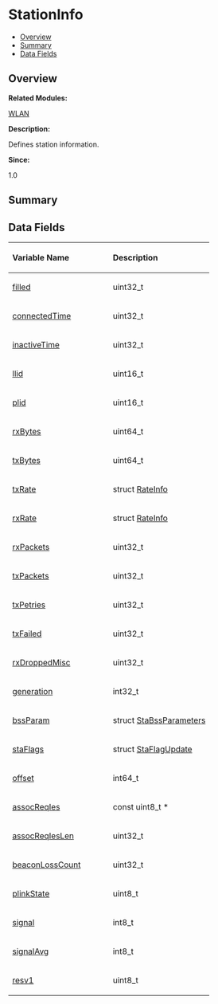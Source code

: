 # StationInfo<a name="ZH-CN_TOPIC_0000001055039556"></a>

-   [Overview](#section1129406928165636)
-   [Summary](#section1714801527165636)
-   [Data Fields](#pub-attribs)

## **Overview**<a name="section1129406928165636"></a>

**Related Modules:**

[WLAN](WLAN.md)

**Description:**

Defines station information. 

**Since:**

1.0

## **Summary**<a name="section1714801527165636"></a>

## Data Fields<a name="pub-attribs"></a>

<a name="table822074566165636"></a>
<table><thead align="left"><tr id="row1525702485165636"><th class="cellrowborder" valign="top" width="50%" id="mcps1.1.3.1.1"><p id="p1487073874165636"><a name="p1487073874165636"></a><a name="p1487073874165636"></a>Variable Name</p>
</th>
<th class="cellrowborder" valign="top" width="50%" id="mcps1.1.3.1.2"><p id="p178951897165636"><a name="p178951897165636"></a><a name="p178951897165636"></a>Description</p>
</th>
</tr>
</thead>
<tbody><tr id="row173770898165636"><td class="cellrowborder" valign="top" width="50%" headers="mcps1.1.3.1.1 "><p id="p1057627204165636"><a name="p1057627204165636"></a><a name="p1057627204165636"></a><a href="WLAN.md#ga14e0c28a09471313507c1ef6f704ad8a">filled</a></p>
</td>
<td class="cellrowborder" valign="top" width="50%" headers="mcps1.1.3.1.2 "><p id="p1006700611165636"><a name="p1006700611165636"></a><a name="p1006700611165636"></a>uint32_t </p>
</td>
</tr>
<tr id="row578138923165636"><td class="cellrowborder" valign="top" width="50%" headers="mcps1.1.3.1.1 "><p id="p1934841495165636"><a name="p1934841495165636"></a><a name="p1934841495165636"></a><a href="WLAN.md#ga7a260a68741622c415faa30f345802f1">connectedTime</a></p>
</td>
<td class="cellrowborder" valign="top" width="50%" headers="mcps1.1.3.1.2 "><p id="p1448975483165636"><a name="p1448975483165636"></a><a name="p1448975483165636"></a>uint32_t </p>
</td>
</tr>
<tr id="row1094718330165636"><td class="cellrowborder" valign="top" width="50%" headers="mcps1.1.3.1.1 "><p id="p1487137683165636"><a name="p1487137683165636"></a><a name="p1487137683165636"></a><a href="WLAN.md#ga6326315bb50ed95fc0ce5ce65177cb78">inactiveTime</a></p>
</td>
<td class="cellrowborder" valign="top" width="50%" headers="mcps1.1.3.1.2 "><p id="p2056395443165636"><a name="p2056395443165636"></a><a name="p2056395443165636"></a>uint32_t </p>
</td>
</tr>
<tr id="row1811550588165636"><td class="cellrowborder" valign="top" width="50%" headers="mcps1.1.3.1.1 "><p id="p1755012387165636"><a name="p1755012387165636"></a><a name="p1755012387165636"></a><a href="WLAN.md#gadc926d27f91b736e04f9ba2ffe663aeb">llid</a></p>
</td>
<td class="cellrowborder" valign="top" width="50%" headers="mcps1.1.3.1.2 "><p id="p970111921165636"><a name="p970111921165636"></a><a name="p970111921165636"></a>uint16_t </p>
</td>
</tr>
<tr id="row1450547600165636"><td class="cellrowborder" valign="top" width="50%" headers="mcps1.1.3.1.1 "><p id="p1698065646165636"><a name="p1698065646165636"></a><a name="p1698065646165636"></a><a href="WLAN.md#ga7dedfef626385689a1baa20e9764ff05">plid</a></p>
</td>
<td class="cellrowborder" valign="top" width="50%" headers="mcps1.1.3.1.2 "><p id="p179295084165636"><a name="p179295084165636"></a><a name="p179295084165636"></a>uint16_t </p>
</td>
</tr>
<tr id="row1833631254165636"><td class="cellrowborder" valign="top" width="50%" headers="mcps1.1.3.1.1 "><p id="p18003724165636"><a name="p18003724165636"></a><a name="p18003724165636"></a><a href="WLAN.md#ga8445328bc8d5cc4ba8bc5d5f8ec0c1fa">rxBytes</a></p>
</td>
<td class="cellrowborder" valign="top" width="50%" headers="mcps1.1.3.1.2 "><p id="p743013000165636"><a name="p743013000165636"></a><a name="p743013000165636"></a>uint64_t </p>
</td>
</tr>
<tr id="row296757474165636"><td class="cellrowborder" valign="top" width="50%" headers="mcps1.1.3.1.1 "><p id="p1983841019165636"><a name="p1983841019165636"></a><a name="p1983841019165636"></a><a href="WLAN.md#ga3084ceeea5b4c0ab032f59f5c5988ef8">txBytes</a></p>
</td>
<td class="cellrowborder" valign="top" width="50%" headers="mcps1.1.3.1.2 "><p id="p2143606897165636"><a name="p2143606897165636"></a><a name="p2143606897165636"></a>uint64_t </p>
</td>
</tr>
<tr id="row1361986763165636"><td class="cellrowborder" valign="top" width="50%" headers="mcps1.1.3.1.1 "><p id="p1758567126165636"><a name="p1758567126165636"></a><a name="p1758567126165636"></a><a href="WLAN.md#ga959e150b0327d9a30db768aec89426ae">txRate</a></p>
</td>
<td class="cellrowborder" valign="top" width="50%" headers="mcps1.1.3.1.2 "><p id="p1506090765165636"><a name="p1506090765165636"></a><a name="p1506090765165636"></a>struct <a href="RateInfo.md">RateInfo</a> </p>
</td>
</tr>
<tr id="row1181178811165636"><td class="cellrowborder" valign="top" width="50%" headers="mcps1.1.3.1.1 "><p id="p1254605996165636"><a name="p1254605996165636"></a><a name="p1254605996165636"></a><a href="WLAN.md#ga7ccb9050859ba196054590b2294f3a40">rxRate</a></p>
</td>
<td class="cellrowborder" valign="top" width="50%" headers="mcps1.1.3.1.2 "><p id="p552548654165636"><a name="p552548654165636"></a><a name="p552548654165636"></a>struct <a href="RateInfo.md">RateInfo</a> </p>
</td>
</tr>
<tr id="row253263399165636"><td class="cellrowborder" valign="top" width="50%" headers="mcps1.1.3.1.1 "><p id="p1337104629165636"><a name="p1337104629165636"></a><a name="p1337104629165636"></a><a href="WLAN.md#gac890bb6b9e08670ec2bb1a0c41ab1cdc">rxPackets</a></p>
</td>
<td class="cellrowborder" valign="top" width="50%" headers="mcps1.1.3.1.2 "><p id="p778505740165636"><a name="p778505740165636"></a><a name="p778505740165636"></a>uint32_t </p>
</td>
</tr>
<tr id="row1333173839165636"><td class="cellrowborder" valign="top" width="50%" headers="mcps1.1.3.1.1 "><p id="p1714079715165636"><a name="p1714079715165636"></a><a name="p1714079715165636"></a><a href="WLAN.md#ga0f048248764942c6717dce0695039c1d">txPackets</a></p>
</td>
<td class="cellrowborder" valign="top" width="50%" headers="mcps1.1.3.1.2 "><p id="p57443745165636"><a name="p57443745165636"></a><a name="p57443745165636"></a>uint32_t </p>
</td>
</tr>
<tr id="row56853533165636"><td class="cellrowborder" valign="top" width="50%" headers="mcps1.1.3.1.1 "><p id="p498739347165636"><a name="p498739347165636"></a><a name="p498739347165636"></a><a href="WLAN.md#gaae49c0ae8a58b58adf92be62af7147fd">txPetries</a></p>
</td>
<td class="cellrowborder" valign="top" width="50%" headers="mcps1.1.3.1.2 "><p id="p386965268165636"><a name="p386965268165636"></a><a name="p386965268165636"></a>uint32_t </p>
</td>
</tr>
<tr id="row1762715356165636"><td class="cellrowborder" valign="top" width="50%" headers="mcps1.1.3.1.1 "><p id="p936774209165636"><a name="p936774209165636"></a><a name="p936774209165636"></a><a href="WLAN.md#gab02c662294106f07045b103fcf4eb689">txFailed</a></p>
</td>
<td class="cellrowborder" valign="top" width="50%" headers="mcps1.1.3.1.2 "><p id="p328956182165636"><a name="p328956182165636"></a><a name="p328956182165636"></a>uint32_t </p>
</td>
</tr>
<tr id="row1019877199165636"><td class="cellrowborder" valign="top" width="50%" headers="mcps1.1.3.1.1 "><p id="p661925103165636"><a name="p661925103165636"></a><a name="p661925103165636"></a><a href="WLAN.md#ga9506e6f1cd855cf8116dd650f68966ac">rxDroppedMisc</a></p>
</td>
<td class="cellrowborder" valign="top" width="50%" headers="mcps1.1.3.1.2 "><p id="p1651077573165636"><a name="p1651077573165636"></a><a name="p1651077573165636"></a>uint32_t </p>
</td>
</tr>
<tr id="row1855640163165636"><td class="cellrowborder" valign="top" width="50%" headers="mcps1.1.3.1.1 "><p id="p1115317529165636"><a name="p1115317529165636"></a><a name="p1115317529165636"></a><a href="WLAN.md#ga4b17833011fe840879c7bcd74aac9f9d">generation</a></p>
</td>
<td class="cellrowborder" valign="top" width="50%" headers="mcps1.1.3.1.2 "><p id="p640270545165636"><a name="p640270545165636"></a><a name="p640270545165636"></a>int32_t </p>
</td>
</tr>
<tr id="row284237910165636"><td class="cellrowborder" valign="top" width="50%" headers="mcps1.1.3.1.1 "><p id="p519443574165636"><a name="p519443574165636"></a><a name="p519443574165636"></a><a href="WLAN.md#ga0b38e5935241d2f3cd05c2e5bba1c8e1">bssParam</a></p>
</td>
<td class="cellrowborder" valign="top" width="50%" headers="mcps1.1.3.1.2 "><p id="p617534320165636"><a name="p617534320165636"></a><a name="p617534320165636"></a>struct <a href="StaBssParameters.md">StaBssParameters</a> </p>
</td>
</tr>
<tr id="row1540710061165636"><td class="cellrowborder" valign="top" width="50%" headers="mcps1.1.3.1.1 "><p id="p898855205165636"><a name="p898855205165636"></a><a name="p898855205165636"></a><a href="WLAN.md#gae3d8b6844b2838f2622405f27d9eb33b">staFlags</a></p>
</td>
<td class="cellrowborder" valign="top" width="50%" headers="mcps1.1.3.1.2 "><p id="p215554092165636"><a name="p215554092165636"></a><a name="p215554092165636"></a>struct <a href="StaFlagUpdate.md">StaFlagUpdate</a> </p>
</td>
</tr>
<tr id="row1231853334165636"><td class="cellrowborder" valign="top" width="50%" headers="mcps1.1.3.1.1 "><p id="p1760606518165636"><a name="p1760606518165636"></a><a name="p1760606518165636"></a><a href="WLAN.md#ga5f5c974dbd2e5608b3ea2e768e4559ca">offset</a></p>
</td>
<td class="cellrowborder" valign="top" width="50%" headers="mcps1.1.3.1.2 "><p id="p1263052160165636"><a name="p1263052160165636"></a><a name="p1263052160165636"></a>int64_t </p>
</td>
</tr>
<tr id="row689817827165636"><td class="cellrowborder" valign="top" width="50%" headers="mcps1.1.3.1.1 "><p id="p1705146129165636"><a name="p1705146129165636"></a><a name="p1705146129165636"></a><a href="WLAN.md#gac2e13b44df4b4df0018f801f8a9e0494">assocReqIes</a></p>
</td>
<td class="cellrowborder" valign="top" width="50%" headers="mcps1.1.3.1.2 "><p id="p1384433373165636"><a name="p1384433373165636"></a><a name="p1384433373165636"></a>const uint8_t * </p>
</td>
</tr>
<tr id="row2033063129165636"><td class="cellrowborder" valign="top" width="50%" headers="mcps1.1.3.1.1 "><p id="p1759020661165636"><a name="p1759020661165636"></a><a name="p1759020661165636"></a><a href="WLAN.md#ga7822f8e474e18a4f7ae7cee7cbd9bc7c">assocReqIesLen</a></p>
</td>
<td class="cellrowborder" valign="top" width="50%" headers="mcps1.1.3.1.2 "><p id="p390741442165636"><a name="p390741442165636"></a><a name="p390741442165636"></a>uint32_t </p>
</td>
</tr>
<tr id="row339122368165636"><td class="cellrowborder" valign="top" width="50%" headers="mcps1.1.3.1.1 "><p id="p116578044165636"><a name="p116578044165636"></a><a name="p116578044165636"></a><a href="WLAN.md#gaa669232960c93e73558062e466d0fb02">beaconLossCount</a></p>
</td>
<td class="cellrowborder" valign="top" width="50%" headers="mcps1.1.3.1.2 "><p id="p1358473337165636"><a name="p1358473337165636"></a><a name="p1358473337165636"></a>uint32_t </p>
</td>
</tr>
<tr id="row1936406470165636"><td class="cellrowborder" valign="top" width="50%" headers="mcps1.1.3.1.1 "><p id="p1222359625165636"><a name="p1222359625165636"></a><a name="p1222359625165636"></a><a href="WLAN.md#gaf505fd1078d9f5a0d5374d9538e8d5bb">plinkState</a></p>
</td>
<td class="cellrowborder" valign="top" width="50%" headers="mcps1.1.3.1.2 "><p id="p2059908704165636"><a name="p2059908704165636"></a><a name="p2059908704165636"></a>uint8_t </p>
</td>
</tr>
<tr id="row784946740165636"><td class="cellrowborder" valign="top" width="50%" headers="mcps1.1.3.1.1 "><p id="p1544919103165636"><a name="p1544919103165636"></a><a name="p1544919103165636"></a><a href="WLAN.md#gaf34477153f092bd07bd8a80ca29d16bf">signal</a></p>
</td>
<td class="cellrowborder" valign="top" width="50%" headers="mcps1.1.3.1.2 "><p id="p1399027018165636"><a name="p1399027018165636"></a><a name="p1399027018165636"></a>int8_t </p>
</td>
</tr>
<tr id="row1399320346165636"><td class="cellrowborder" valign="top" width="50%" headers="mcps1.1.3.1.1 "><p id="p110608667165636"><a name="p110608667165636"></a><a name="p110608667165636"></a><a href="WLAN.md#ga5423c3f5c2797588018ae3e32582e0bf">signalAvg</a></p>
</td>
<td class="cellrowborder" valign="top" width="50%" headers="mcps1.1.3.1.2 "><p id="p1553102517165636"><a name="p1553102517165636"></a><a name="p1553102517165636"></a>int8_t </p>
</td>
</tr>
<tr id="row694352380165636"><td class="cellrowborder" valign="top" width="50%" headers="mcps1.1.3.1.1 "><p id="p764786993165636"><a name="p764786993165636"></a><a name="p764786993165636"></a><a href="WLAN.md#ga4bf7e03861cdefd017d6669994a1df43">resv1</a></p>
</td>
<td class="cellrowborder" valign="top" width="50%" headers="mcps1.1.3.1.2 "><p id="p745843409165636"><a name="p745843409165636"></a><a name="p745843409165636"></a>uint8_t </p>
</td>
</tr>
</tbody>
</table>

